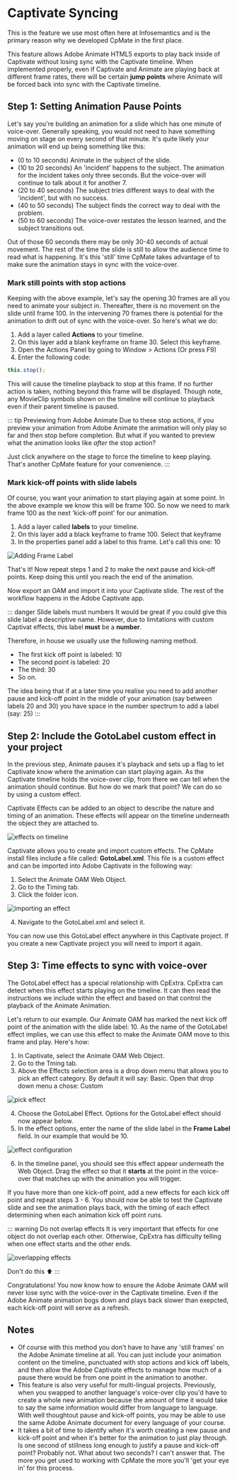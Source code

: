 # Captivate Syncing
This is the feature we use most often here at Infosemantics and is the primary reason why we developed CpMate in the first place.

This feature allows Adobe Animate HTML5 exports to play back inside of Captivate without losing sync with the Captivate timeline. When implemented properly, even if Captivate and Animate are playing back at different frame rates, there will be certain **jump points** where Animate will be forced back into sync with the Captivate timeline.

## Step 1: Setting Animation Pause Points
Let's say you're building an animation for a slide which has one minute of voice-over. Generally speaking, you would not need to have something moving on stage on every second of that minute. It's quite likely your animation will end up being something like this:
- (0 to 10 seconds) Animate in the subject of the slide.
- (10 to 20 seconds) An 'incident' happens to the subject. The animation for the incident takes only three seconds. But the voice-over will continue to talk about it for another 7.
- (20 to 40 seconds) The subject tries different ways to deal with the 'incident', but with no success.
- (40 to 50 seconds) The subject finds the correct way to deal with the problem.
- (50 to 60 seconds) The voice-over restates the lesson learned, and the subject transitions out.

Out of those 60 seconds there may be only 30-40 seconds of actual movement. The rest of the time the slide is still to allow the audience time to read what is happening. It's this 'still' time CpMate takes advantage of to make sure the animation stays in sync with the voice-over.

### Mark still points with stop actions
Keeping with the above example, let's say the opening 30 frames are all you need to animate your subject in. Thereafter, there is no movement on the slide until frame 100. In the intervening 70 frames there is potential for the animation to drift out of sync with the voice-over. So here's what we do:

1. Add a layer called **Actions** to your timeline.
2. On this layer add a blank keyframe on frame 30. Select this keyframe.
3. Open the Actions Panel by going to Window > Actions (Or press F9)
4. Enter the following code:

``` js
this.stop();
```

This will cause the timeline playback to stop at this frame. If no further action is taken, nothing beyond this frame will be displayed. Though note, any MovieClip symbols shown on the timeline will continue to playback even if their parent timeline is paused.

::: tip Previewing from Adobe Animate
Due to these stop actions, if you preview your animation from Adobe Animate the animation will only play so far and then stop before completion. But what if you wanted to preview what the animation looks like *after* the stop action?

Just click anywhere on the stage to force the timeline to keep playing. That's another CpMate feature for your convenience.
:::

### Mark kick-off points with slide labels
Of course, you want your animation to start playing again at some point. In the above example we know this will be frame 100. So now we need to mark frame 100 as the next 'kick-off point' for our animation.

1. Add a layer called **labels** to your timeline.
2. On this layer add a black keyframe to frame 100. Select that keyframe
3. In the properties panel add a label to this frame. Let's call this one: 10

![Adding Frame Label](./img/frame-label.png)

That's it! Now repeat steps 1 and 2 to make the next pause and kick-off points. Keep doing this until you reach the end of the animation.

Now export an OAM and import it into your Captivate slide. The rest of the workflow happens in the Adobe Captivate app.

::: danger Slide labels must numbers
It would be great if you could give this slide label a descriptive name. However, due to limitations with custom Captivat effects, this label **must** be a **number**.

Therefore, in house we usually use the following naming method.

- The first kick off point is labeled: 10
- The second point is labeled: 20
- The third: 30
- So on.

The idea being that if at a later time you realise you need to add another pause and kick-off point in the middle of your animation (say between labels 20 and 30) you have space in the number spectrum to add a label (say: 25)
:::

## Step 2: Include the GotoLabel custom effect in your project
In the previous step, Animate pauses it's playback and sets up a flag to let Captivate know where the animation can start playing again. As the Captivate timeline holds the voice-over clip, from there we can tell when the animation should continue. But how do we mark that point? We can do so by using a custom effect.

Captivate Effects can be added to an object to describe the nature and timing of an animation. These effects will appear on the timeline underneath the object they are attached to.

![effects on timeline](./img/effects-on-timeline.png)

Captivate allows you to create and import custom effects. The CpMate install files include a file called: **GotoLabel.xml**. This file is a custom effect and can be imported into Adobe Captivate in the following way:

1. Select the Animate OAM Web Object.
2. Go to the Timing tab.
3. Click the folder icon.

![importing an effect](./img/import-effect.png)

4. Navigate to the GotoLabel.xml and select it.

You can now use this GotoLabel effect anywhere in this Captivate project. If you create a new Captivate project you will need to import it again.

## Step 3: Time effects to sync with voice-over
The GotoLabel effect has a special relationship with CpExtra. CpExtra can detect when this effect starts playing on the timeline. It can then read the instructions we include within the effect and based on that control the playback of the Animate Animation.

Let's return to our example. Our Animate OAM has marked the next kick off point of the animation with the slide label: 10. As the name of the GotoLabel effect implies, we can use this effect to make the Animate OAM move to this frame and play. Here's how:

1. In Captivate, select the Animate OAM Web Object.
2. Go to the Tming tab.
3. Above the Effects selection area is a drop down menu that allows you to pick an effect category. By default it will say: Basic. Open that drop down menu a chose: Custom

![pick effect](./img/custom-effect.png)

4. Choose the GotoLabel Effect. Options for the GotoLabel effect should now appear below.
5. In the effect options, enter the name of the slide label in the **Frame Label** field. In our example that would be 10.

![effect configuration](./img/configure-effect.png)

6. In the timeline panel, you should see this effect appear underneath the Web Object. Drag the effect so that it **starts** at the point in the voice-over that matches up with the animation you will trigger.

If you have more than one kick-off point, add a new effects for each kick off point and repeat steps 3 - 6. You should now be able to test the Captivate slide and see the animation plays back, with the timing of each effect determining when each animation kick off point runs.

::: warning Do not overlap effects
It is very important that effects for one object do not overlap each other. Otherwise, CpExtra has difficulty telling when one effect starts and the other ends.

![overlapping effects](./img/overlapping-effects.png)

Don't do this :arrow_up:
:::

Congratulations! You now know how to ensure the Adobe Animate OAM will never lose sync with the voice-over in the Captivate timeline. Even if the Adobe Animate animation bogs down and plays back slower than exepcted, each kick-off point will serve as a refresh.

## Notes
- Of course with this method you don't have to have any 'still frames' on the Adobe Animate timeline at all. You can just include your animation content on the timeline, punctuated with stop actions and kick off labels, and then allow the Adobe Captivate effects to manage how much of a pause there would be from one point in the animation to another.
- This feature is also very useful for multi-lingual projects. Previously, when you swapped to another language's voice-over clip you'd have to create a whole new animation because the amount of time it would take to say the same information would differ from language to language. With well thoughtout pause and kick-off points, you may be able to use the same Adobe Animate document for every language of your course.
- It takes a bit of time to identify when it's worth creating a new pause and kick-off point and when it's better for the animation to just play through. Is one second of stillness long enough to justify a pause and kick-off point? Probably not. What about two seconds? I can't answer that. The more you get used to working with CpMate the more you'll 'get your eye in' for this process.
